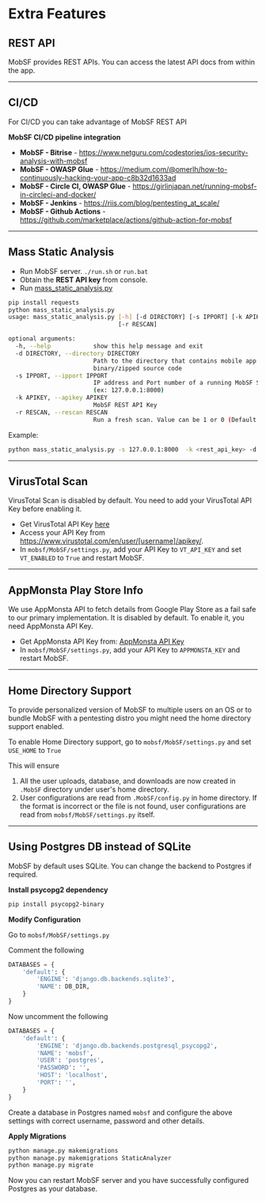 



# Extra Features

## REST API

MobSF provides REST APIs. You can access the latest API docs from within the app.
***
## CI/CD

For CI/CD you can take advantage of MobSF REST API

**MobSF CI/CD pipeline integration**

* **MobSF - Bitrise** - https://www.netguru.com/codestories/ios-security-analysis-with-mobsf
* **MobSF - OWASP Glue** - https://medium.com/@omerlh/how-to-continuously-hacking-your-app-c8b32d1633ad
* **MobSF - Circle CI, OWASP Glue** - https://girlinjapan.net/running-mobsf-in-circleci-and-docker/
* **MobSF - Jenkins** - https://riis.com/blog/pentesting_at_scale/
* **MobSF - Github Actions** - https://github.com/marketplace/actions/github-action-for-mobsf
***
## Mass Static Analysis

* Run MobSF server.
`./run.sh` or `run.bat`
* Obtain the **REST API key** from console.
* Run [mass_static_analysis.py](https://github.com/MobSF/Mobile-Security-Framework-MobSF/blob/master/scripts/mass_static_analysis.py)

```bash
pip install requests
python mass_static_analysis.py
usage: mass_static_analysis.py [-h] [-d DIRECTORY] [-s IPPORT] [-k APIKEY]
                               [-r RESCAN]

optional arguments:
  -h, --help            show this help message and exit
  -d DIRECTORY, --directory DIRECTORY
                        Path to the directory that contains mobile app
                        binary/zipped source code
  -s IPPORT, --ipport IPPORT
                        IP address and Port number of a running MobSF Server.
                        (ex: 127.0.0.1:8000)
  -k APIKEY, --apikey APIKEY
                        MobSF REST API Key
  -r RESCAN, --rescan RESCAN
                        Run a fresh scan. Value can be 1 or 0 (Default: 0)
```

Example: 
```bash
python mass_static_analysis.py -s 127.0.0.1:8000  -k <rest_api_key> -d /home/files/
```
***
## VirusTotal Scan

VirusTotal Scan is disabled by default. You need to add your VirusTotal API Key before enabling it.

* Get VirusTotal API Key [here](https://www.virustotal.com/#/join-us)
* Access your API Key from https://www.virustotal.com/en/user/[username]/apikey/.
* In `mobsf/MobSF/settings.py`, add your API Key to `VT_API_KEY` and set `VT_ENABLED` to `True` and restart MobSF.
***
## AppMonsta Play Store Info

We use AppMonsta API to fetch details from Google Play Store as a fail safe to our primary implementation. It is disabled by default. To enable it, you need AppMonsta API Key.

* Get AppMonsta API Key from: [AppMonsta API Key](https://appmonsta.com/dashboard/get_api_key/)
* In `mobsf/MobSF/settings.py`, add your API Key to `APPMONSTA_KEY` and restart MobSF.
***
## Home Directory Support

To provide personalized version of MobSF to multiple users on an OS or to bundle MobSF with a pentesting distro you might need the home directory support enabled.

To enable Home Directory support, go to `mobsf/MobSF/settings.py` and set `USE_HOME` to `True`

This will ensure

1. All the user uploads, database, and downloads are now created in `.MobSF` directory under user's home directory.
2. User configurations are read from `.MobSF/config.py` in home directory. If the format is incorrect or the file is not found, user configurations are read from `mobsf/MobSF/settings.py` itself.
***
## Using Postgres DB instead of SQLite

MobSF by default uses SQLite. You can change the backend to Postgres if required.

**Install psycopg2 dependency**

```bash
pip install psycopg2-binary
```

**Modify Configuration**

Go to `mobsf/MobSF/settings.py`

Comment the following

```python
DATABASES = {
    'default': {
        'ENGINE': 'django.db.backends.sqlite3',
        'NAME': DB_DIR,
    }
}
```

Now uncomment the following

```python
DATABASES = {
    'default': {
        'ENGINE': 'django.db.backends.postgresql_psycopg2',
        'NAME': 'mobsf',
        'USER': 'postgres',
        'PASSWORD': '',
        'HOST': 'localhost',
        'PORT': '',
    }
}
```

Create a database in Postgres named `mobsf` and configure the above settings with correct username, password and other details.

**Apply Migrations**

```bash
python manage.py makemigrations 
python manage.py makemigrations StaticAnalyzer
python manage.py migrate
```

Now you can restart MobSF server and you have successfully configured Postgres as your database.
